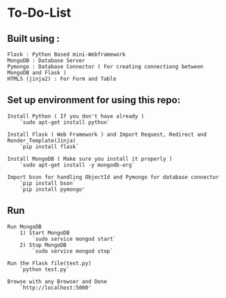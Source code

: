 # To-Do-List

<To-Do-List is mini-project made with Flask and MongoDB>

## Built using :

	Flask : Python Based mini-Webframework
	MongoDB : Database Server
	Pymongo : Database Connector ( For creating connectiong between MongoDB and Flask )
	HTML5 (jinja2) : For Form and Table


## Set up environment for using this repo:

	Install Python ( If you don't have already )
		`sudo apt-get install python`
		
	Install Flask ( Web Framework ) and Import Request, Redirect and  Render_Template(Jinja)
		`pip install flask`
		
	Install MongoDB ( Make sure you install it properly )
		`sudo apt-get install -y mongodb-org`
			
	Import bson for handling ObjectId and Pymongo for database connector
		`pip install bson`
		`pip install pymongo'
		
## Run
	Run MongoDB
		1) Start MongoDB
			`sudo service mongod start`
		2) Stop MongoDB
			`sudo service mongod stop`
	
	Run the Flask file(test.py)
		`python test.py`

	Browse with any Browser and Done
		`http://localhost:5000'

